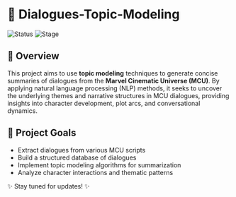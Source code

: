 # 🎥 **Dialogues-Topic-Modeling**

![Status](https://img.shields.io/badge/Status-In%20Progress-orange) ![Stage](https://img.shields.io/badge/Stage-Database%20Creation-blue)

## 🚀 **Overview**

This project aims to use **topic modeling** techniques to generate concise summaries of dialogues from the **Marvel Cinematic Universe (MCU)**. By applying natural language processing (NLP) methods, it seeks to uncover the underlying themes and narrative structures in MCU dialogues, providing insights into character development, plot arcs, and conversational dynamics.

## 🎯 **Project Goals**

- Extract dialogues from various MCU scripts
- Build a structured database of dialogues
- Implement topic modeling algorithms for summarization
- Analyze character interactions and thematic patterns

✨ Stay tuned for updates! ✨
